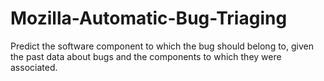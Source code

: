 # Mozilla-Automatic-Bug-Triaging
Predict the software component to which the bug should belong to, given the past data about bugs and the components to which they were associated.
